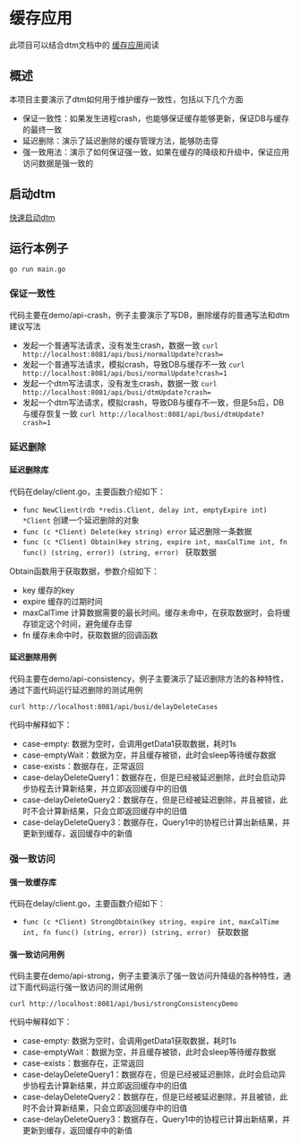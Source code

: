 # 缓存应用
此项目可以结合dtm文档中的 [缓存应用](https://dtm.pub/app/cache.html)阅读

## 概述
本项目主要演示了dtm如何用于维护缓存一致性，包括以下几个方面
- 保证一致性：如果发生进程crash，也能够保证缓存能够更新，保证DB与缓存的最终一致
- 延迟删除：演示了延迟删除的缓存管理方法，能够防击穿
- 强一致用法：演示了如何保证强一致，如果在缓存的降级和升级中，保证应用访问数据是强一致的

## 启动dtm
[快速启动dtm](https://dtm.pub/guide/install.html)

## 运行本例子
`go run main.go`

### 保证一致性
代码主要在demo/api-crash，例子主要演示了写DB，删除缓存的普通写法和dtm建议写法
- 发起一个普通写法请求，没有发生crash，数据一致 `curl http://localhost:8081/api/busi/normalUpdate?crash=`
- 发起一个普通写法请求，模拟crash，导致DB与缓存不一致 `curl http://localhost:8081/api/busi/normalUpdate?crash=1`
- 发起一个dtm写法请求，没有发生crash，数据一致 `curl http://localhost:8081/api/busi/dtmUpdate?crash=`
- 发起一个dtm写法请求，模拟crash，导致DB与缓存不一致，但是5s后，DB与缓存恢复一致 `curl http://localhost:8081/api/busi/dtmUpdate?crash=1`

### 延迟删除

#### 延迟删除库
代码在delay/client.go，主要函数介绍如下：
- `func NewClient(rdb *redis.Client, delay int, emptyExpire int) *Client` 创建一个延迟删除的对象
- `func (c *Client) Delete(key string) error` 延迟删除一条数据
- `func (c *Client) Obtain(key string, expire int, maxCalTime int, fn func() (string, error)) (string, error) ` 获取数据

Obtain函数用于获取数据，参数介绍如下：
- key 缓存的key
- expire 缓存的过期时间
- maxCalTime 计算数据需要的最长时间。缓存未命中，在获取数据时，会将缓存锁定这个时间，避免缓存击穿
- fn 缓存未命中时，获取数据的回调函数

#### 延迟删除用例
代码主要在demo/api-consistency，例子主要演示了延迟删除方法的各种特性，通过下面代码运行延迟删除的测试用例

`curl http://localhost:8081/api/busi/delayDeleteCases`

代码中解释如下：
- case-empty: 数据为空时，会调用getData1获取数据，耗时1s
- case-emptyWait：数据为空，并且缓存被锁，此时会sleep等待缓存数据
- case-exists：数据存在，正常返回
- case-delayDeleteQuery1：数据存在，但是已经被延迟删除，此时会启动异步协程去计算新结果，并立即返回缓存中的旧值
- case-delayDeleteQuery2：数据存在，但是已经被延迟删除，并且被锁，此时不会计算新结果，只会立即返回缓存中的旧值
- case-delayDeleteQuery3：数据存在，Query1中的协程已计算出新结果，并更新到缓存，返回缓存中的新值

### 强一致访问

#### 强一致缓存库
代码在delay/client.go，主要函数介绍如下：
- `func (c *Client) StrongObtain(key string, expire int, maxCalTime int, fn func() (string, error)) (string, error) ` 获取数据

#### 强一致访问用例
代码主要在demo/api-strong，例子主要演示了强一致访问升降级的各种特性，通过下面代码运行强一致访问的测试用例

`curl http://localhost:8081/api/busi/strongConsistencyDemo`

代码中解释如下：
- case-empty: 数据为空时，会调用getData1获取数据，耗时1s
- case-emptyWait：数据为空，并且缓存被锁，此时会sleep等待缓存数据
- case-exists：数据存在，正常返回
- case-delayDeleteQuery1：数据存在，但是已经被延迟删除，此时会启动异步协程去计算新结果，并立即返回缓存中的旧值
- case-delayDeleteQuery2：数据存在，但是已经被延迟删除，并且被锁，此时不会计算新结果，只会立即返回缓存中的旧值
- case-delayDeleteQuery3：数据存在，Query1中的协程已计算出新结果，并更新到缓存，返回缓存中的新值
